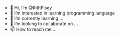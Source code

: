 - 👋 Hi, I’m @RithPisey
- 👀 I’m interested in learning programming language
- 🌱 I’m currently learning ...
- 💞️ I’m looking to collaborate on ...
- 📫 How to reach me ...

<!---
RithPisey/RithPisey is a ✨ special ✨ repository because its `README.md` (this file) appears on your GitHub profile.
You can click the Preview link to take a look at your changes.
--->

